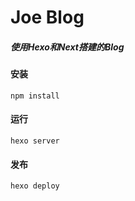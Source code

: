 # Joe Blog

##### 使用Hexo和Next搭建的Blog

#### 安装

```
npm install
```

#### 运行
```
hexo server
```

#### 发布
```
hexo deploy
```